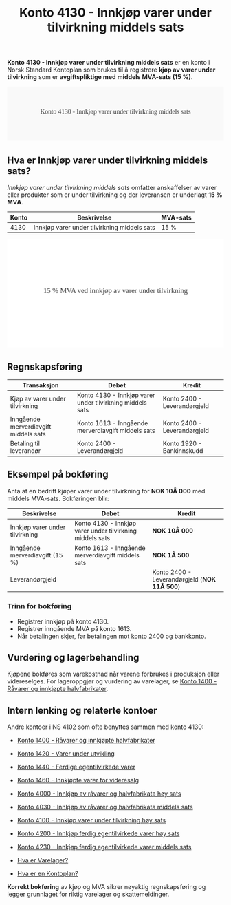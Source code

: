 ﻿---
title: "Konto 4130 - Innkjøp varer under tilvirkning middels sats"
meta_title: "4130-innkjop-varer-under-tilvirkning-middels-sats"
meta_description: '**Konto 4130 - Innkjøp varer under tilvirkning middels sats** er en konto i Norsk Standard Kontoplan som brukes til å registrere **kjøp av varer under tilvir...'
slug: 4130-innkjop-varer-under-tilvirkning-middels-sats
type: blog
layout: pages/single
---

**Konto 4130 - Innkjøp varer under tilvirkning middels sats** er en konto i Norsk Standard Kontoplan som brukes til å registrere **kjøp av varer under tilvirkning** som er **avgiftspliktige med middels MVA-sats (15 %)**.

![Illustrasjon av konto 4130 Innkjøp varer under tilvirkning middels sats](4130-innkjop-varer-under-tilvirkning-middels-sats-image.svg)

## Hva er Innkjøp varer under tilvirkning middels sats?

*Innkjøp varer under tilvirkning middels sats* omfatter anskaffelser av varer eller produkter som er under tilvirkning og der leveransen er underlagt **15 % MVA**.

| Konto | Beskrivelse                                   | MVA-sats |
|-------|-----------------------------------------------|----------|
| 4130  | Innkjøp varer under tilvirkning middels sats | 15 %     |

![Middels inngående MVA-sats for varer under tilvirkning](4130-mva-middels-sats-tilvirkning.svg)

## Regnskapsføring

| Transaksjon                             | Debet                                               | Kredit                        |
|-----------------------------------------|-----------------------------------------------------|-------------------------------|
| Kjøp av varer under tilvirkning         | Konto 4130 - Innkjøp varer under tilvirkning middels sats | Konto 2400 - Leverandørgjeld  |
| Inngående merverdiavgift middels sats   | Konto 1613 - Inngående merverdiavgift middels sats        | Konto 2400 - Leverandørgjeld  |
| Betaling til leverandør                 | Konto 2400 - Leverandørgjeld                         | Konto 1920 - Bankinnskudd     |

## Eksempel på bokføring

Anta at en bedrift kjøper varer under tilvirkning for **NOK 10Â 000** med middels MVA-sats. Bokføringen blir:

| Beskrivelse                     | Debet                                               | Kredit                                       |
|---------------------------------|-----------------------------------------------------|-----------------------------------------------|
| Innkjøp varer under tilvirkning | Konto 4130 - Innkjøp varer under tilvirkning middels sats | **NOK 10Â 000**                               |
| Inngående merverdiavgift (15 %) | Konto 1613 - Inngående merverdiavgift middels sats        | **NOK 1Â 500**                                |
| Leverandørgjeld                 |                                                     | Konto 2400 - Leverandørgjeld (**NOK 11Â 500**) |

### Trinn for bokføring

* Registrer innkjøp på konto 4130.
* Registrer inngående MVA på konto 1613.
* Når betalingen skjer, før betalingen mot konto 2400 og bankkonto.

## Vurdering og lagerbehandling

Kjøpene bokføres som varekostnad når varene forbrukes i produksjon eller videreselges. For lageroppgjør og vurdering av varelager, se [Konto 1400 - Råvarer og innkjøpte halvfabrikater](/blogs/kontoplan/1400-raavarer-og-innkjopte-halvfabrikater "Konto 1400 - Råvarer og innkjøpte halvfabrikater").

## Intern lenking og relaterte kontoer

Andre kontoer i NS 4102 som ofte benyttes sammen med konto 4130:

* [Konto 1400 - Råvarer og innkjøpte halvfabrikater](/blogs/kontoplan/1400-raavarer-og-innkjopte-halvfabrikater "Konto 1400 - Råvarer og innkjøpte halvfabrikater")
* [Konto 1420 - Varer under utvikling](/blogs/kontoplan/1420-varer-under-utvikling "Konto 1420 - Varer under utvikling")
* [Konto 1440 - Ferdige egentilvirkede varer](/blogs/kontoplan/1440-ferdige-egentilvirkede-varer "Konto 1440 - Ferdige egentilvirkede varer")
* [Konto 1460 - Innkjøpte varer for videresalg](/blogs/kontoplan/1460-innkjopte-varer-for-videresalg "Konto 1460 - Innkjøpte varer for videresalg")
* [Konto 4000 - Innkjøp av råvarer og halvfabrikata høy sats](/blogs/kontoplan/4000-innkjop-av-raavarer-og-halvfabrikata-hoy-sats "Konto 4000 - Innkjøp av råvarer og halvfabrikata høy sats")
* [Konto 4030 - Innkjøp av råvarer og halvfabrikata middels sats](/blogs/kontoplan/4030-innkjop-av-raavarer-og-halvfabrikata-middels-sats "Konto 4030 - Innkjøp av råvarer og halvfabrikata middels sats")
* [Konto 4100 - Innkjøp varer under tilvirkning høy sats](/blogs/kontoplan/4100-innkjop-varer-under-tilvirkning-hoy-sats "Konto 4100 - Innkjøp varer under tilvirkning høy sats")

* [Konto 4200 - Innkjøp ferdig egentilvirkede varer høy sats](/blogs/kontoplan/4200-innkjop-ferdig-egentilvirkede-varer-hoy-sats "Konto 4200 - Innkjøp ferdig egentilvirkede varer høy sats")
* [Konto 4230 - Innkjøp ferdig egentilvirkede varer middels sats](/blogs/kontoplan/4230-innkjop-ferdig-egentilvirkede-varer-middels-sats "Konto 4230 - Innkjøp ferdig egentilvirkede varer middels sats")
* [Hva er Varelager?](/blogs/regnskap/hva-er-varelager "Hva er Varelager? Komplett Guide til Lagerføring og Verdivurdering")
* [Hva er en Kontoplan?](/blogs/regnskap/hva-er-kontoplan "Hva er en Kontoplan? Komplett Guide til Kontoplaner i Norsk Regnskap")

**Korrekt bokføring** av kjøp og MVA sikrer nøyaktig regnskapsføring og legger grunnlaget for riktig varelager og skattemeldinger.






